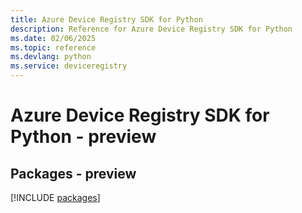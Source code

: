 ```yaml
---
title: Azure Device Registry SDK for Python
description: Reference for Azure Device Registry SDK for Python
ms.date: 02/06/2025
ms.topic: reference
ms.devlang: python
ms.service: deviceregistry
---
```

# Azure Device Registry SDK for Python - preview
## Packages - preview
[!INCLUDE [packages](device-registry-index.md)]